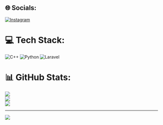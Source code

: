
## 🌐 Socials:
[![Instagram](https://img.shields.io/badge/Instagram-%23E4405F.svg?logo=Instagram&logoColor=white)](https://instagram.com/@jeshaec._) 

# 💻 Tech Stack:
![C++](https://img.shields.io/badge/c++-%2300599C.svg?style=for-the-badge&logo=c%2B%2B&logoColor=white) ![Python](https://img.shields.io/badge/python-3670A0?style=for-the-badge&logo=python&logoColor=ffdd54) ![Laravel](https://img.shields.io/badge/laravel-%23FF2D20.svg?style=for-the-badge&logo=laravel&logoColor=white)
# 📊 GitHub Stats:
![](https://github-readme-stats.vercel.app/api?username=jforjesita&theme=dark&hide_border=false&include_all_commits=false&count_private=false)<br/>
![](https://nirzak-streak-stats.vercel.app/?user=jforjesita&theme=dark&hide_border=false)<br/>
![](https://github-readme-stats.vercel.app/api/top-langs/?username=jforjesita&theme=dark&hide_border=false&include_all_commits=false&count_private=false&layout=compact)

---
[![](https://visitcount.itsvg.in/api?id=jforjesita&icon=0&color=0)](https://visitcount.itsvg.in)

<!-- Proudly created with GPRM ( https://gprm.itsvg.in ) -->

